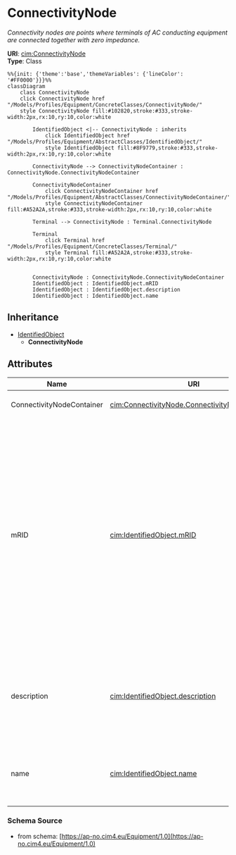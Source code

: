 # ConnectivityNode

_Connectivity nodes are points where terminals of AC conducting equipment are connected together with zero impedance._

**URI**: [cim:ConnectivityNode](https://cim.ucaiug.io/ns#ConnectivityNode)<br />
**Type**: Class

```mermaid
%%{init: {'theme':'base','themeVariables': {'lineColor': '#FF0000'}}}%%
classDiagram
    class ConnectivityNode
    click ConnectivityNode href "/Models/Profiles/Equipment/ConcreteClasses/ConnectivityNode/"
    style ConnectivityNode fill:#102820,stroke:#333,stroke-width:2px,rx:10,ry:10,color:white
     
        IdentifiedObject <|-- ConnectivityNode : inherits
            click IdentifiedObject href "/Models/Profiles/Equipment/AbstractClasses/IdentifiedObject/"
            style IdentifiedObject fill:#8F9779,stroke:#333,stroke-width:2px,rx:10,ry:10,color:white

        ConnectivityNode --> ConnectivityNodeContainer : ConnectivityNode.ConnectivityNodeContainer

        ConnectivityNodeContainer
            click ConnectivityNodeContainer href "/Models/Profiles/Equipment/AbstractClasses/ConnectivityNodeContainer/"
            style ConnectivityNodeContainer fill:#A52A2A,stroke:#333,stroke-width:2px,rx:10,ry:10,color:white

        Terminal --> ConnectivityNode : Terminal.ConnectivityNode

        Terminal
            click Terminal href "/Models/Profiles/Equipment/ConcreteClasses/Terminal/"
            style Terminal fill:#A52A2A,stroke:#333,stroke-width:2px,rx:10,ry:10,color:white


        ConnectivityNode : ConnectivityNode.ConnectivityNodeContainer
        IdentifiedObject : IdentifiedObject.mRID
        IdentifiedObject : IdentifiedObject.description
        IdentifiedObject : IdentifiedObject.name
```

## Inheritance
* [IdentifiedObject](/Models/Profiles/Equipment/AbstractClasses/IdentifiedObject/)
    * **ConnectivityNode**

## Attributes
| Name | URI | Cardinality and Range | Description | Inheritance |
| ---  | --- | --- | --- | --- |
| ConnectivityNodeContainer | [cim:ConnectivityNode.ConnectivityNodeContainer](https://cim.ucaiug.io/ns#ConnectivityNode.ConnectivityNodeContainer) | 0..1 ConnectivityNodeContainer | Container of this connectivity node. | direct |
| mRID | [cim:IdentifiedObject.mRID](https://cim.ucaiug.io/ns#IdentifiedObject.mRID) | 0..1 string | Master resource identifier issued by a model authority. The mRID is unique within an exchange context. Global uniqueness is easily achieved by using a UUID, as specified in RFC 4122, for the mRID. The use of UUID is strongly recommended.For CIMXML data files in RDF syntax conforming to IEC 61970-552, the mRID is mapped to rdf:ID or rdf:about attributes that identify CIM object elements. | IdentifiedObject |
| description | [cim:IdentifiedObject.description](https://cim.ucaiug.io/ns#IdentifiedObject.description) | 0..1 string | The description is a free human readable text describing or naming the object. It may be non unique and may not correlate to a naming hierarchy. | IdentifiedObject |
| name | [cim:IdentifiedObject.name](https://cim.ucaiug.io/ns#IdentifiedObject.name) | 0..1 string | The name is any free human readable and possibly non unique text naming the object. | IdentifiedObject |

### Schema Source
* from schema: [https://ap-no.cim4.eu/Equipment/1.0](https://ap-no.cim4.eu/Equipment/1.0)
